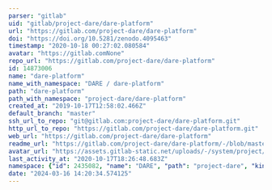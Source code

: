 ```yaml
---
parser: "gitlab"
uid: "gitlab/project-dare/dare-platform"
url: "https://gitlab.com/project-dare/dare-platform"
doi: "https://doi.org/10.5281/zenodo.4095463"
timestamp: "2020-10-18 00:27:02.080584"
avatar: "https://gitlab.comNone"
repo_url: "https://gitlab.com/project-dare/dare-platform"
id: 14873006
name: "dare-platform"
name_with_namespace: "DARE / dare-platform"
path: "dare-platform"
path_with_namespace: "project-dare/dare-platform"
created_at: "2019-10-17T12:58:02.466Z"
default_branch: "master"
ssh_url_to_repo: "git@gitlab.com:project-dare/dare-platform.git"
http_url_to_repo: "https://gitlab.com/project-dare/dare-platform.git"
web_url: "https://gitlab.com/project-dare/dare-platform"
readme_url: "https://gitlab.com/project-dare/dare-platform/-/blob/master/ReadMe.md"
avatar_url: "https://assets.gitlab-static.net/uploads/-/system/project/avatar/14873006/dare.png"
last_activity_at: "2020-10-17T18:26:48.683Z"
namespace: {"id": 2435082, "name": "DARE", "path": "project-dare", "kind": "group", "full_path": "project-dare", "parent_id": null, "avatar_url": "/uploads/-/system/group/avatar/2435082/logodarev1.png", "web_url": "https://gitlab.com/groups/project-dare"}
date: "2024-03-16 14:20:34.574125"
---
```

